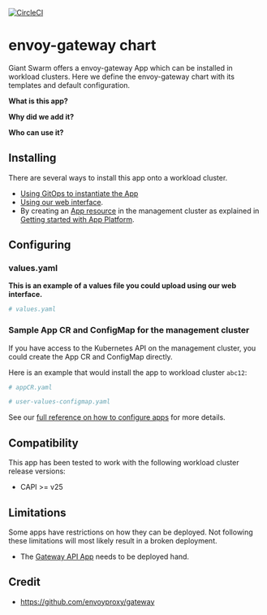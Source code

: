 [![CircleCI](https://dl.circleci.com/status-badge/img/gh/giantswarm/envoy-gateway-app/tree/main.svg?style=svg)](https://dl.circleci.com/status-badge/redirect/gh/giantswarm/envoy-gateway-app/tree/main)

# envoy-gateway chart

Giant Swarm offers a envoy-gateway App which can be installed in workload clusters.
Here we define the envoy-gateway chart with its templates and default configuration.

**What is this app?**

**Why did we add it?**

**Who can use it?**

## Installing

There are several ways to install this app onto a workload cluster.

- [Using GitOps to instantiate the App](https://docs.giantswarm.io/advanced/gitops/apps/)
- [Using our web interface](https://docs.giantswarm.io/platform-overview/web-interface/app-platform/#installing-an-app).
- By creating an [App resource](https://docs.giantswarm.io/use-the-api/management-api/crd/apps.application.giantswarm.io/) in the management cluster as explained in [Getting started with App Platform](https://docs.giantswarm.io/getting-started/app-platform/).

## Configuring

### values.yaml

**This is an example of a values file you could upload using our web interface.**

```yaml
# values.yaml

```

### Sample App CR and ConfigMap for the management cluster

If you have access to the Kubernetes API on the management cluster, you could create
the App CR and ConfigMap directly.

Here is an example that would install the app to
workload cluster `abc12`:

```yaml
# appCR.yaml

```

```yaml
# user-values-configmap.yaml

```

See our [full reference on how to configure apps](https://docs.giantswarm.io/getting-started/app-platform/app-configuration/) for more details.

## Compatibility

This app has been tested to work with the following workload cluster release versions:

- CAPI >= v25

## Limitations

Some apps have restrictions on how they can be deployed.
Not following these limitations will most likely result in a broken deployment.

- The [Gateway API App](https://github.com/giantswarm/gateway-api-app) needs to be deployed hand.

## Credit

- https://github.com/envoyproxy/gateway
